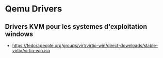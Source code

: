 # Qemu Drivers 

## Drivers KVM pour les systemes d'exploitation windows 

* https://fedorapeople.org/groups/virt/virtio-win/direct-downloads/stable-virtio/virtio-win.iso

